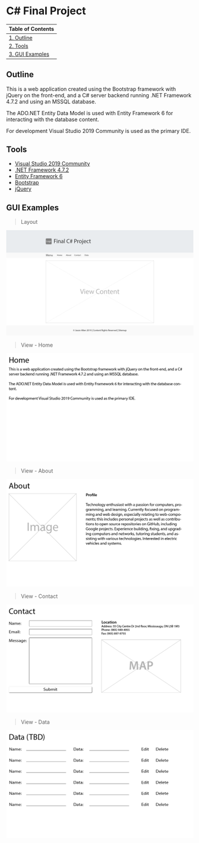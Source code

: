 # C# Final Project

| Table of Contents                |
| -------------------------------- |
| [1. Outline](#outline)           |
| [2. Tools](#tools)               |
| [3. GUI Examples](#gui-examples) |

## Outline

This is a web application created using the Bootstrap framework with jQuery on the front-end, and a C# server backend running .NET Framework 4.7.2 and using an MSSQL database.

The ADO.NET Entity Data Model is used with Entity Framework 6 for interacting with the database content.

For development Visual Studio 2019 Community is used as the primary IDE.

## Tools

- [Visual Studio 2019 Community](https://visualstudio.microsoft.com/vs/)
- [.NET Framework 4.7.2](https://dotnet.microsoft.com/download)
- [Entity Framework 6](https://docs.microsoft.com/en-us/ef/ef6/)
- [Bootstrap](https://getbootstrap.com/)
- [jQuery](https://jquery.com/)

## GUI Examples

> Layout

![Layout](images/layout.png)

> View - Home

![View Home](images/view-home.png)

> View - About

![View About](images/view-about.png)

> View - Contact

![View Contact](images/view-contact.png)

> View - Data

![View Data](images/view-data.png)

